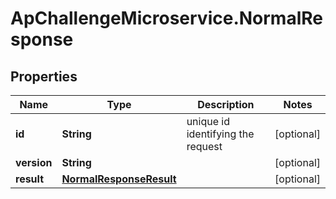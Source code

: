 # ApChallengeMicroservice.NormalResponse

## Properties
Name | Type | Description | Notes
------------ | ------------- | ------------- | -------------
**id** | **String** | unique id identifying the request | [optional] 
**version** | **String** |  | [optional] 
**result** | [**NormalResponseResult**](NormalResponseResult.md) |  | [optional] 


